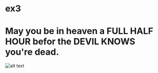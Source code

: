  # ex3

# May you be in heaven a FULL HALF HOUR befor the **DEVIL KNOWS** you're dead.


![alt text](https://www.monkeyuser.com/assets/images/2018/106-tech-debt.png)



